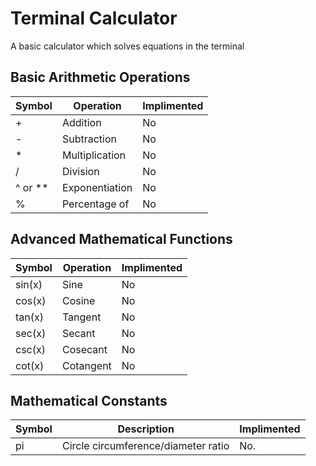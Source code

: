 
# Terminal Calculator
A basic calculator which solves equations in the terminal


## Basic Arithmetic Operations
| Symbol  | Operation      | Implimented |
| ------- | -------------  | ----------- |
| +	      | Addition	   | No          |
| -	      | Subtraction    | No          |
| *	      | Multiplication | No          |
| /	      | Division       | No          |
| ^ or ** |	Exponentiation | No          |
| %       | Percentage of  | No          |

## Advanced Mathematical Functions
| Symbol    | Operation | Implimented |
| --------- | --------- | ----------- |
| sin(x)	| Sine	    | No          |
| cos(x)	| Cosine	| No          |
| tan(x)	| Tangent	| No          |
| sec(x)	| Secant	| No          |
| csc(x)	| Cosecant	| No          |
| cot(x)	| Cotangent	| No          |

##  Mathematical Constants
| Symbol | Description                         | Implimented |
| ------ | ----------------------------------- | ----------- |
| pi     | Circle circumference/diameter ratio | No.         |
